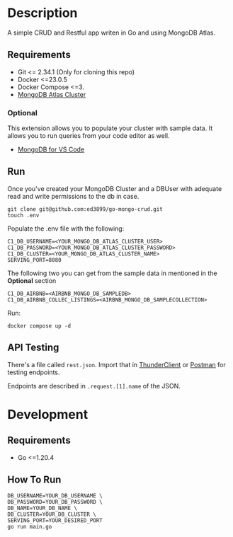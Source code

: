 # Description
A simple CRUD and Restful app writen in Go and using MongoDB Atlas.
## Requirements
- Git <= 2.34.1 (Only for cloning this repo)
- Docker <=23.0.5
- Docker Compose <=3.
- [MongoDB Atlas Cluster](https://www.mongodb.com/docs/atlas/getting-started/)

### Optional
This extension allows you to populate your cluster with sample data. It allows you to run queries from your code editor as well.

- [MongoDB for VS Code](https://www.mongodb.com/products/vs-code)

## Run
Once you've created your MongoDB Cluster and a DBUser with adequate read and write permissions to the db in case.

```
git clone git@github.com:ed3899/go-mongo-crud.git
touch .env
```

Populate the .env file with the following:

```
C1_DB_USERNAME=<YOUR_MONGO_DB_ATLAS_CLUSTER_USER>
C1_DB_PASSWORD=<YOUR_MONGO_DB_ATLAS_CLUSTER_PASSWORD>
C1_DB_CLUSTER=<YOUR_MONGO_DB_ATLAS_CLUSTER_NAME>
SERVING_PORT=8080
```

The following two you can get from the sample data in mentioned in the **Optional** section

```
C1_DB_AIRBNB=<AIRBNB_MONGO_DB_SAMPLEDB>
C1_DB_AIRBNB_COLLEC_LISTINGS=<AIRBNB_MONGO_DB_SAMPLECOLLECTION>
```

Run:
```
docker compose up -d
```

## API Testing
There's a file called `rest.json`. Import that in [ThunderClient](https://marketplace.visualstudio.com/items?itemName=rangav.vscode-thunder-client) or [Postman](https://www.postman.com/) for testing endpoints.

Endpoints are described in `.request.[1].name` of the JSON.

# Development
## Requirements
- Go <=1.20.4
## How To Run
```
DB_USERNAME=YOUR_DB_USERNAME \
DB_PASSWORD=YOUR_DB_PASSWORD \
DB_NAME=YOUR_DB_NAME \
DB_CLUSTER=YOUR_DB_CLUSTER \
SERVING_PORT=YOUR_DESIRED_PORT
go run main.go
```